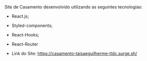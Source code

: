 Site de Casamento desenvolvido utilizando as seguintes tecnologias: 

- React.js;
- Styled-components;
- React-Hooks;
- React-Router

- Link do Site: https://casamento-taisaeguilherme-tldc.surge.sh/
